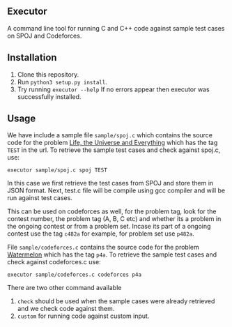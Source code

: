 ## Executor
A command line tool for running C and C++ code against sample test cases on SPOJ and Codeforces.

## Installation

1. Clone this repository.
2. Run `python3 setup.py install`.
3. Try running `executor --help` If no errors appear then executor was successfully installed.

## Usage

We have include a sample file `sample/spoj.c` which contains the source code for the problem
[Life, the Universe and Everything](http://www.spoj.com/problems/TEST/) which has the tag `TEST` in the url. To retrieve the sample test cases and check against spoj.c, use:

```
executor sample/spoj.c spoj TEST
```

In this case we first retrieve the test cases from SPOJ and store them in JSON format. Next,
test.c file will be compile using gcc compiler and will be run against test cases.

This can be used on codeforces as well, for the problem tag, look for the contest number, the problem tag (A, B, C etc)
and whether its a problem in the ongoing contest or from a problem set. Incase its part of a ongoing contest use the tag
`c482a` for example, for problem set use `p482a`.

File `sample/codeforces.c` contains the source code for the problem [Watermelon](http://codeforces.com/problemset/problem/4/A) which has the tag `p4a`. To retrieve the sample test cases and check against codeforces.c use:

```
executor sample/codeforces.c codeforces p4a
```

There are two other command available
1. `check` should be used when the sample cases were already retrieved and we check code against them.
2. `custom` for running code against custom input.